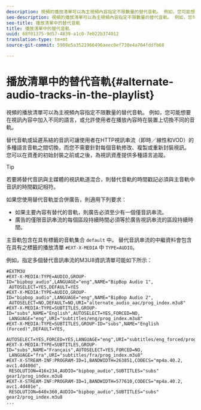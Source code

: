 ```yaml
---
description: 視頻的播放清單可以為主視頻內容指定不限數量的替代音軌。 例如，您可能想要在視訊內容中加入不同的語言，或允許使用者在播放內容時在裝置上切換不同的音軌。
seo-description: 視頻的播放清單可以為主視頻內容指定不限數量的替代音軌。 例如，您可能想要在視訊內容中加入不同的語言，或允許使用者在播放內容時在裝置上切換不同的音軌。
seo-title: 播放清單中的替代音軌
title: 播放清單中的替代音軌
uuid: 68f01375-9d57-4839-a1c0-7e022b374012
translation-type: tm+mt
source-git-commit: 5908e5a3521966496aeec0ef730e4a704fddfb68

---
```



# 播放清單中的替代音軌{#alternate-audio-tracks-in-the-playlist}

視頻的播放清單可以為主視頻內容指定不限數量的替代音軌。 例如，您可能想要在視訊內容中加入不同的語言，或允許使用者在播放內容時在裝置上切換不同的音軌。

替代音軌或延遲系結的音訊可讓使用者在HTTP視訊串流（即時／線性和VOD）的多種語言音軌之間切換，而您不需要針對每個音軌修改、複製或重新封裝視訊。 您可以在資產的初始封裝之前或之後，為視訊資產提供多種語言追蹤。

>[!TIP]
>
>若要將替代音訊與主媒體的視訊軌道混合，則替代音軌的時間戳記必須與主音軌中音訊的時間戳記相符。

如果您使用替代音軌並合併廣告，則適用下列要求：

* 如果主要內容有替代的音軌，則廣告必須至少有一個僅音訊串流。
* 廣告的僅限音訊串流的每個區段持續時間必須等於廣告視訊串流的區段持續時間。

主音軌包含在具有標籤的音軌集合 `default` 中。 替代音訊串流的中繼資料會包含在具有之標籤的播放清單 `#EXT-X-MEDIA` 中 `TYPE=AUDIO`。

例如，指定多個替代音訊串流的M3U8資訊清單可能如下所示：

```
#EXTM3U
#EXT-X-MEDIA:TYPE=AUDIO,GROUP-ID="bipbop_audio",LANGUAGE="eng",NAME="BipBop Audio 1",
 AUTOSELECT=YES,DEFAULT=YES
#EXT-X-MEDIA:TYPE=AUDIO,GROUP-ID="bipbop_audio",LANGUAGE="eng",NAME="BipBop Audio 2",
 AUTOSELECT=NO,DEFAULT=NO,URI="alternate_audio_aac/prog_index.m3u8"
#EXT-X-MEDIA:TYPE=SUBTITLES,GROUP-ID="subs",NAME="English",AUTOSELECT=YES,FORCED=NO,
 LANGUAGE="eng",URI="subtitles/eng/prog_index.m3u8"
#EXT-X-MEDIA:TYPE=SUBTITLES,GROUP-ID="subs",NAME="English (Forced)",DEFAULT=YES,
 AUTOSELECT=YES,FORCED=YES,LANGUAGE="eng",URI="subtitles/eng_forced/prog_index.m3u8"
#EXT-X-MEDIA:TYPE=SUBTITLES,GROUP-ID="subs",NAME="Français",AUTOSELECT=YES,FORCED=NO,
 LANGUAGE="fra",URI="subtitles/fra/prog_index.m3u8"
#EXT-X-STREAM-INF:PROGRAM-ID=1,BANDWIDTH=263851,CODECS="mp4a.40.2, avc1.4d400d",
 RESOLUTION=416x234,AUDIO="bipbop_audio",SUBTITLES="subs" 
gear1/prog_index.m3u8
#EXT-X-STREAM-INF:PROGRAM-ID=1,BANDWIDTH=577610,CODECS="mp4a.40.2, avc1.4d401e",
 RESOLUTION=640x360,AUDIO="bipbop_audio",SUBTITLES="subs"
gear2/prog_index.m3u8
...
```

